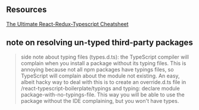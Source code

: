 ## Resources

[The Ultimate React-Redux-Typescript Cheatsheet](https://github.com/piotrwitek/react-redux-typescript-guide)

## note on resolving un-typed third-party packages

> side note about typing files (types.d.ts): the TypeScript compiler will complain when you install a package without its typing files. This is annoying because not all npm packages have typings files, so TypeScript will complain about the module not existing. An easy, albeit hacky way to deal with this is to create an override.d.ts file in /react-typescript-boilerplate/typings and typing: declare module package-with-no-typings-file. This way you will be able to use the package without the IDE complaining, but you won't have types.
